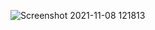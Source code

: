 ![Screenshot 2021-11-08 121813](https://user-images.githubusercontent.com/89110625/140683716-95808f85-ed5a-4656-92ab-b0410f87a69d.png)

